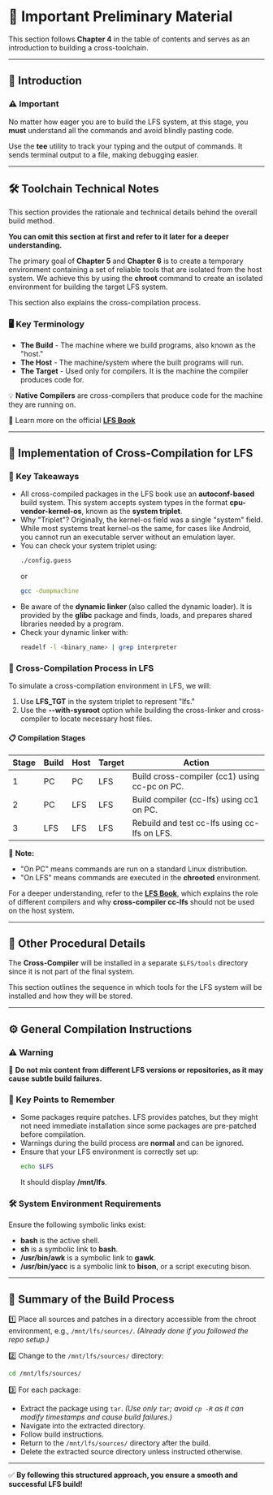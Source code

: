 # 📌 Important Preliminary Material

This section follows **Chapter 4** in the table of contents and serves as an introduction to building a cross-toolchain.

---

## 📖 Introduction

### ⚠️ Important

No matter how eager you are to build the LFS system, at this stage, you **must** understand all the commands and avoid blindly pasting code.

Use the **tee** utility to track your typing and the output of commands. It sends terminal output to a file, making debugging easier.

---

## 🛠 Toolchain Technical Notes

This section provides the rationale and technical details behind the overall build method.

**You can omit this section at first and refer to it later for a deeper understanding.**

The primary goal of **Chapter 5** and **Chapter 6** is to create a temporary environment containing a set of reliable tools that are isolated from the host system. We achieve this by using the **chroot** command to create an isolated environment for building the target LFS system.

This section also explains the cross-compilation process.

### 🖥 Key Terminology

- **The Build** - The machine where we build programs, also known as the "host."
- **The Host** - The machine/system where the built programs will run.
- **The Target** - Used only for compilers. It is the machine the compiler produces code for.

💡 **Native Compilers** are cross-compilers that produce code for the machine they are running on.

🔗 Learn more on the official **[LFS Book](https://www.linuxfromscratch.org/lfs/view/stable/partintro/toolchaintechnotes.html)**

---

## 🔧 Implementation of Cross-Compilation for LFS

### 🔑 Key Takeaways

- All cross-compiled packages in the LFS book use an **autoconf-based** build system. This system accepts system types in the format **cpu-vendor-kernel-os**, known as the **system triplet**.
- Why "Triplet"? Originally, the kernel-os field was a single "system" field. While most systems treat kernel-os the same, for cases like Android, you cannot run an executable server without an emulation layer.
- You can check your system triplet using:
  ```bash
  ./config.guess
  ```
  or
  ```bash
  gcc -dumpmachine
  ```
- Be aware of the **dynamic linker** (also called the dynamic loader). It is provided by the **glibc** package and finds, loads, and prepares shared libraries needed by a program.
- Check your dynamic linker with:
  ```bash
  readelf -l <binary_name> | grep interpreter
  ```

### 📌 Cross-Compilation Process in LFS

To simulate a cross-compilation environment in LFS, we will:

1. Use **LFS_TGT** in the system triplet to represent "lfs."
2. Use the **--with-sysroot** option while building the cross-linker and cross-compiler to locate necessary host files.

#### 📋 Compilation Stages

| Stage | Build | Host | Target | Action |
|-------|-------|------|--------|------------------------------------------------|
| 1     | PC    | PC   | LFS    | Build cross-compiler (cc1) using cc-pc on PC. |
| 2     | PC    | LFS  | LFS    | Build compiler (cc-lfs) using cc1 on PC.      |
| 3     | LFS   | LFS  | LFS    | Rebuild and test cc-lfs using cc-lfs on LFS.  |

📍 **Note:**
- "On PC" means commands are run on a standard Linux distribution.
- "On LFS" means commands are executed in the **chrooted** environment.

For a deeper understanding, refer to the **[LFS Book](https://www.linuxfromscratch.org/lfs/view/stable/partintro/toolchaintechnotes.html)**, which explains the role of different compilers and why **cross-compiler cc-lfs** should not be used on the host system.

---

## 📂 Other Procedural Details

The **Cross-Compiler** will be installed in a separate `$LFS/tools` directory since it is not part of the final system.

This section outlines the sequence in which tools for the LFS system will be installed and how they will be stored.

---

## ⚙️ General Compilation Instructions

### ⚠️ Warning

🚨 **Do not mix content from different LFS versions or repositories, as it may cause subtle build failures.**

### 📌 Key Points to Remember

- Some packages require patches. LFS provides patches, but they might not need immediate installation since some packages are pre-patched before compilation.
- Warnings during the build process are **normal** and can be ignored.
- Ensure that your LFS environment is correctly set up:
  ```bash
  echo $LFS
  ```
  It should display **/mnt/lfs**.

### 🛠 System Environment Requirements

Ensure the following symbolic links exist:

- **bash** is the active shell.
- **sh** is a symbolic link to **bash**.
- **/usr/bin/awk** is a symbolic link to **gawk**.
- **/usr/bin/yacc** is a symbolic link to **bison**, or a script executing bison.

---

## 📑 Summary of the Build Process

1️⃣ Place all sources and patches in a directory accessible from the chroot environment, e.g., `/mnt/lfs/sources/`. *(Already done if you followed the repo setup.)*

2️⃣ Change to the `/mnt/lfs/sources/` directory:
   ```bash
   cd /mnt/lfs/sources/
   ```

3️⃣ For each package:

- Extract the package using `tar`. *(Use only `tar`; avoid `cp -R` as it can modify timestamps and cause build failures.)*
- Navigate into the extracted directory.
- Follow build instructions.
- Return to the `/mnt/lfs/sources/` directory after the build.
- Delete the extracted source directory unless instructed otherwise.

---

✅ **By following this structured approach, you ensure a smooth and successful LFS build!**

